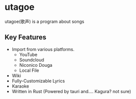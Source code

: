 # utagoe
utagoe(歌声) is a program about songs

## Key Features

- Import from various platforms.
  - YouTube
  - Soundcloud
  - Niconico Douga
  - Local File
- Wiki
- Fully-Customizable Lyrics
- Karaoke
- Written in Rust (Powered by tauri and.... Kagura? not sure)
